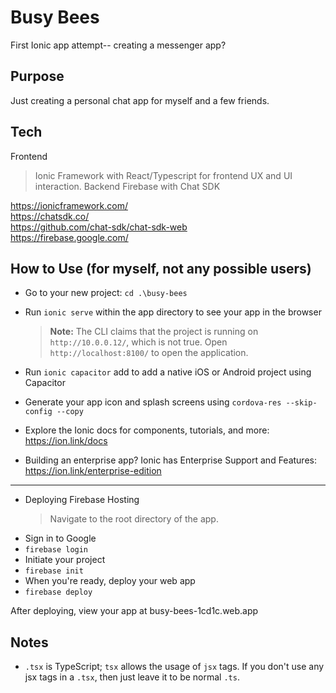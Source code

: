 # Busy Bees
First Ionic app attempt-- creating a messenger app?

## Purpose
Just creating a personal chat app for myself and a few friends.

## Tech
Frontend
> Ionic Framework with React/Typescript for frontend UX and UI interaction. 
Backend
> Firebase with Chat SDK

https://ionicframework.com/  
https://chatsdk.co/  
https://github.com/chat-sdk/chat-sdk-web  
https://firebase.google.com/  


## How to Use (for myself, not any possible users)

- Go to your new project: `cd .\busy-bees`
- Run `ionic serve` within the app directory to see your app in the browser
  > **Note:** The CLI claims that the project is running on
    `http://10.0.0.12/`, which is not true. Open `http://localhost:8100/` to open the application.

- Run `ionic capacitor` add to add a native iOS or Android project using Capacitor        
- Generate your app icon and splash screens using `cordova-res --skip-config --copy`      
- Explore the Ionic docs for components, tutorials, and more: https://ion.link/docs     
- Building an enterprise app? Ionic has Enterprise Support and Features:
https://ion.link/enterprise-edition

<hr>

- Deploying Firebase Hosting
  > Navigate to the root directory of the app. 
- Sign in to Google
- `firebase login`
- Initiate your project
- `firebase init`
- When you're ready, deploy your web app
- `firebase deploy`

After deploying, view your app at busy-bees-1cd1c.web.app

## Notes

* `.tsx` is TypeScript; `tsx` allows the usage of `jsx` tags. If you don't use any jsx tags in a `.tsx`, then just leave it to be normal `.ts`. 